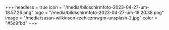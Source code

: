 +++
headless = true
icon = "/media/bildschirmfoto-2023-04-27-um-18.57.26.png"
logo = "/media/bildschirmfoto-2023-04-27-um-18.20.38.png"
image = "/media/susan-wilkinson-rzehiczmwgm-unsplash-2.jpg"
color = "#5d9fbd"
+++
